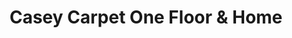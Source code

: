 ---
title: "Casey Carpet One Floor & Home"
url: /amarillo/casey-carpet-one-floor-and-home/
shop: flooring
---